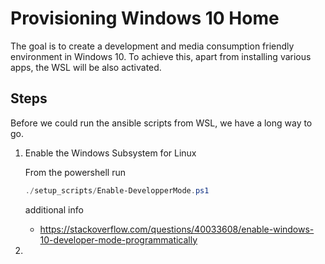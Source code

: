 # Provisioning Windows 10 Home

The goal is to create a development and media consumption friendly environment in Windows 10. To achieve this, apart from installing various apps, the WSL will be also activated.

## Steps
Before we could run the ansible scripts from WSL, we have a long way to go.
1. Enable the Windows Subsystem for Linux 
    
    From the powershell run
    ```ps1
    ./setup_scripts/Enable-DevelopperMode.ps1
    ```
    additional info
    * https://stackoverflow.com/questions/40033608/enable-windows-10-developer-mode-programmatically

2. 

